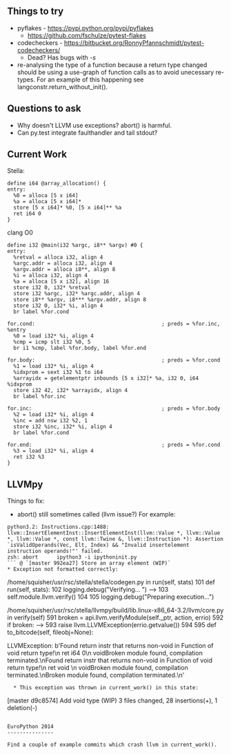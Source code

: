 Things to try
-------------

* pyflakes - https://pypi.python.org/pypi/pyflakes
    * https://github.com/fschulze/pytest-flakes
* codecheckers - https://bitbucket.org/RonnyPfannschmidt/pytest-codecheckers/
    * Dead? Has bugs with *-s*
* re-analysing the type of a function because a return type changed should be
  using a use-graph of function calls as to avoid unecessary re-types. For an
  example of this happening see langconstr.return_without_init().

Questions to ask
----------------

* Why doesn't LLVM use exceptions? abort() is harmful.
* Can py.test integrate faulthandler and tail stdout?

Current Work
------------

Stella:
```
define i64 @array_allocation() {
entry:
  %0 = alloca [5 x i64]
  %a = alloca [5 x i64]*
  store [5 x i64]* %0, [5 x i64]** %a
  ret i64 0
}
```

clang O0
```
define i32 @main(i32 %argc, i8** %argv) #0 {
entry:
  %retval = alloca i32, align 4
  %argc.addr = alloca i32, align 4
  %argv.addr = alloca i8**, align 8
  %i = alloca i32, align 4
  %a = alloca [5 x i32], align 16
  store i32 0, i32* %retval
  store i32 %argc, i32* %argc.addr, align 4
  store i8** %argv, i8*** %argv.addr, align 8
  store i32 0, i32* %i, align 4
  br label %for.cond

for.cond:                                         ; preds = %for.inc, %entry
  %0 = load i32* %i, align 4
  %cmp = icmp slt i32 %0, 5
  br i1 %cmp, label %for.body, label %for.end

for.body:                                         ; preds = %for.cond
  %1 = load i32* %i, align 4
  %idxprom = sext i32 %1 to i64
  %arrayidx = getelementptr inbounds [5 x i32]* %a, i32 0, i64 %idxprom
  store i32 42, i32* %arrayidx, align 4
  br label %for.inc

for.inc:                                          ; preds = %for.body
  %2 = load i32* %i, align 4
  %inc = add nsw i32 %2, 1
  store i32 %inc, i32* %i, align 4
  br label %for.cond

for.end:                                          ; preds = %for.cond
  %3 = load i32* %i, align 4
  ret i32 %3
}
```

LLVMpy
------

Things to fix:
* abort() still sometimes called (llvm issue?) For example:
```
python3.2: Instructions.cpp:1488: llvm::InsertElementInst::InsertElementInst(llvm::Value *, llvm::Value *, llvm::Value *, const llvm::Twine &, llvm::Instruction *): Assertion `isValidOperands(Vec, Elt, Index) && "Invalid insertelement instruction operands!"' failed.
zsh: abort      ipython3 -i ipythoninit.py
``` @ `[master 992ea27] Store an array element (WIP)`
* Exception not formatted correctly:
```
/home/squisher/usr/rsc/stella/stella/codegen.py in run(self, stats)
    101     def run(self, stats):
    102         logging.debug("Verifying... ")
--> 103         self.module.llvm.verify()
    104 
    105         logging.debug("Preparing execution...")

/home/squisher/usr/rsc/stella/llvmpy/build/lib.linux-x86_64-3.2/llvm/core.py in verify(self)
    591         broken = api.llvm.verifyModule(self._ptr, action, errio)
    592         if broken:
--> 593             raise llvm.LLVMException(errio.getvalue())
    594 
    595     def to_bitcode(self, fileobj=None):

LLVMException: b'Found return instr that returns non-void in Function of void return type!\n  ret i64 0\n voidBroken module found, compilation terminated.\nFound return instr that returns non-void in Function of void return type!\n  ret void <badref>\n voidBroken module found, compilation terminated.\nBroken module found, compilation terminated.\n'
```
  * This exception was thrown in current_work() in this state:
```
[master d9c8574] Add void type (WIP)
 3 files changed, 28 insertions(+), 1 deletion(-)
```

EuroPython 2014
---------------

Find a couple of example commits which crash llvm in current_work().
